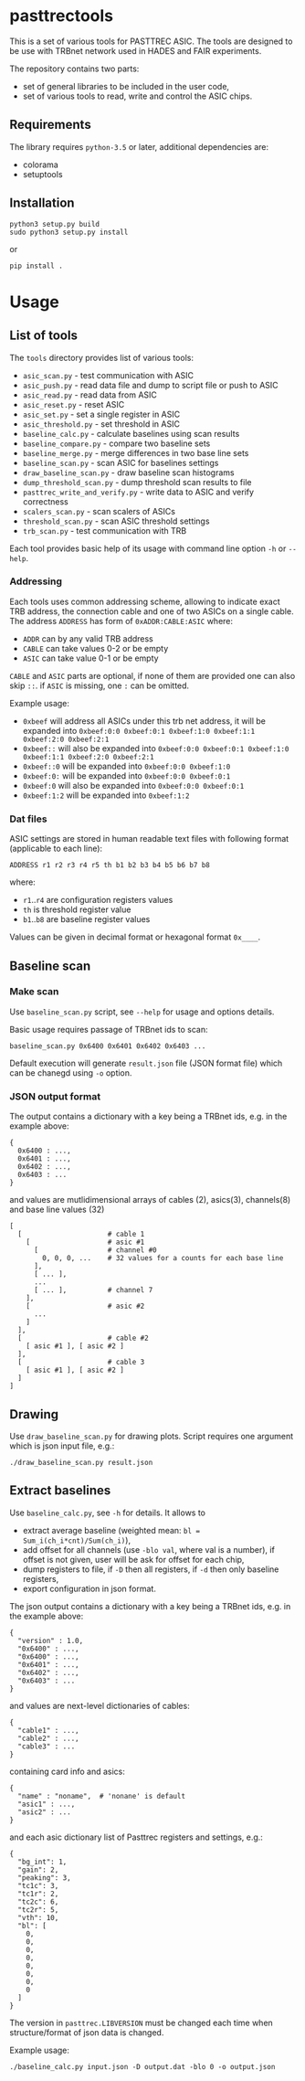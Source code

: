 # pasttrectools

This is a set of various tools for PASTTREC ASIC. The tools are designed to be use with TRBnet network used in HADES and FAIR experiments.

The repository contains two parts:
* set of general libraries to be included in the user code,
* set of various tools to read, write and control the ASIC chips.

## Requirements

The library requires `python-3.5` or later, additional dependencies are:
 * colorama
 * setuptools

## Installation

    python3 setup.py build
    sudo python3 setup.py install

or

    pip install .

# Usage

## List of tools

The `tools` directory provides list of various tools:
* `asic_scan.py` - test communication with ASIC
* `asic_push.py` - read data file and dump to script file or push to ASIC
* `asic_read.py` - read data from ASIC
* `asic_reset.py` - reset ASIC
* `asic_set.py` - set a single register in ASIC
* `asic_threshold.py` - set threshold in ASIC
* `baseline_calc.py` - calculate baselines using scan results
* `baseline_compare.py` - compare two baseline sets
* `baseline_merge.py` - merge differences in two base line sets
* `baseline_scan.py` - scan ASIC for baselines settings
* `draw_baseline_scan.py` - draw baseline scan histograms
* `dump_threshold_scan.py` - dump threshold scan results to file
* `pasttrec_write_and_verify.py` - write data to ASIC and verify correctness
* `scalers_scan.py` - scan scalers of ASICs
* `threshold_scan.py` - scan ASIC threshold settings
* `trb_scan.py` - test communication with TRB

Each tool provides basic help of its usage with command line option `-h` or `--help`.

### Addressing

Each tools uses common addressing scheme, allowing to indicate exact TRB address, the connection cable and one of two ASICs on a single cable.
The address `ADDRESS` has form of `0xADDR:CABLE:ASIC` where:
* `ADDR` can by any valid TRB address
* `CABLE` can take values 0-2 or be empty
* `ASIC` can take value 0-1 or be empty

`CABLE` and `ASIC` parts are optional, if none of them are provided one can also skip `::`. if `ASIC` is missing, one `:` can be omitted.

Example usage:
* `0xbeef` will address all ASICs under this trb net address, it will be expanded into `0xbeef:0:0 0xbeef:0:1 0xbeef:1:0 0xbeef:1:1 0xbeef:2:0 0xbeef:2:1`
* `0xbeef::` will also be expanded into `0xbeef:0:0 0xbeef:0:1 0xbeef:1:0 0xbeef:1:1 0xbeef:2:0 0xbeef:2:1`
* `0xbeef::0` will be expanded into `0xbeef:0:0 0xbeef:1:0`
* `0xbeef:0:` will be expanded into `0xbeef:0:0 0xbeef:0:1`
* `0xbeef:0` will also be expanded into `0xbeef:0:0 0xbeef:0:1`
* `0xbeef:1:2` will be expanded into `0xbeef:1:2`

### Dat files

ASIC settings are stored in human readable text files with following format (applicable to each line):

`ADDRESS r1 r2 r3 r4 r5 th b1 b2 b3 b4 b5 b6 b7 b8`

where:
* `r1`..`r4` are configuration registers values
* `th` is threshold register value
* `b1`..`b8` are baseline register values

Values can be given in decimal format or hexagonal format `0x____`.

## Baseline scan

### Make scan

Use `baseline_scan.py` script, see `--help` for usage and options details.

Basic usage requires passage of TRBnet ids to scan:

    baseline_scan.py 0x6400 0x6401 0x6402 0x6403 ...

Default execution will generate `result.json` file (JSON format file) which can be chanegd using `-o` option.

### JSON output format

The output contains a dictionary with a key being a TRBnet ids, e.g. in the example above:

    {
      0x6400 : ...,
      0x6401 : ...,
      0x6402 : ...,
      0x6403 : ...
    }

and values are mutlidimensional arrays of cables (2), asics(3), channels(8) and base line values (32)

    [
      [                     # cable 1
        [                   # asic #1
          [                 # channel #0
            0, 0, 0, ...    # 32 values for a counts for each base line
          ],
          [ ... ],
          ...
          [ ... ],          # channel 7
        ],
        [                   # asic #2
          ...
        ]
      ],
      [                     # cable #2
        [ asic #1 ], [ asic #2 ]
      ],
      [                     # cable 3
        [ asic #1 ], [ asic #2 ]
      ]
    ]

## Drawing

Use `draw_baseline_scan.py` for drawing plots. Script requires one argument which is json input file, e.g.:

    ./draw_baseline_scan.py result.json


## Extract baselines

Use `baseline_calc.py`, see `-h` for details. It allows to

* extract average baseline (weighted mean: `bl = Sum_i(ch_i*cnt)/Sum(ch_i)`),
* add offset for all channels (use `-blo val`, where val is a number), if offset is not given, user will be ask for offset for each chip,
* dump registers to file, if `-D` then all registers, if `-d` then only baseline registers,
* export configuration in json format.

The json output contains a dictionary with a key being a TRBnet ids, e.g. in the example above:

    {
      "version" : 1.0,
      "0x6400" : ...,
      "0x6400" : ...,
      "0x6401" : ...,
      "0x6402" : ...,
      "0x6403" : ...
    }

and values are next-level dictionaries of cables:

    {
      "cable1" : ...,
      "cable2" : ...,
      "cable3" : ...
    }

containing card info and asics:

    {
      "name" : "noname",  # 'nonane' is default
      "asic1" : ...,
      "asic2" : ...
    }

and each asic dictionary list of Pasttrec registers and settings, e.g.:

    {
      "bg_int": 1,
      "gain": 2,
      "peaking": 3,
      "tc1c": 3,
      "tc1r": 2,
      "tc2c": 6,
      "tc2r": 5,
      "vth": 10,
      "bl": [
        0,
        0,
        0,
        0,
        0,
        0,
        0,
        0
      ]
    }

The version in `pasttrec.LIBVERSION` must be changed each time when structure/format of json data is changed.

Example usage:

    ./baseline_calc.py input.json -D output.dat -blo 0 -o output.json
